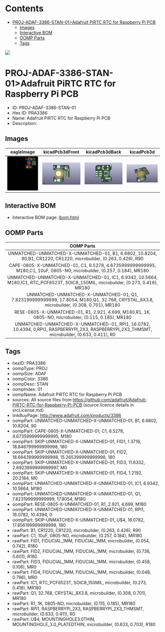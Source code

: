 



Contents
========

* [PROJ-ADAF-3386-STAN-01>Adafruit PiRTC RTC for Raspberry Pi PCB](#proj-adaf-3386-stan-01adafruit-pirtc-rtc-for-raspberry-pi-pcb)
	* [Images](#images)
	* [Interactive BOM](#interactive-bom)
	* [OOMP Parts](#oomp-parts)
	* [Tags](#tags)
  
![][im]
# PROJ-ADAF-3386-STAN-01>Adafruit PiRTC RTC for Raspberry Pi PCB

- ID: PROJ-ADAF-3386-STAN-01
- Hex ID: PRA3386
- Name: Adafruit PiRTC RTC for Raspberry Pi PCB
- Description: 

## Images
  
  

|eagleImage|kicadPcb3dFront|kicadPcb3dBack|kicadPcb3d|
| :---: | :---: | :---: | :---: |
|[![eagleImage](eagleImage_140.png)](eagleImage_600.png)|[![kicadPcb3dFront](kicadPcb3dFront_140.png)](kicadPcb3dFront_600.png)|[![kicadPcb3dBack](kicadPcb3dBack_140.png)](kicadPcb3dBack_600.png)|[![kicadPcb3d](kicadPcb3d_140.png)](kicadPcb3d_600.png)|

## Interactive BOM

- Interactive BOM page: [ibom.html](kicad/bom/ibom.html)

## OOMP Parts
  

|OOMP Parts|
| :---: |
|UNMATCHED-UNMATCHED-X-UNMATCHED-01, B1, 6.6802, 10.8204, 90,B1, CR1220, CR1220, microbuilder, (0.263, 0.426), R90|
|CAPE-0805-X-UNMATCHED-01, C1, 6.5278, 4.6735999999999995, M180,C1, 10uF, 0805-NO, microbuilder, (0.257, 0.184), MR180|
|UNMATCHED-UNMATCHED-X-UNMATCHED-01, IC1, 6.9342, 10.5664, M180,IC1, RTC_PCF8523T, SOIC8_150MIL, microbuilder, (0.273, 0.416), MR180|
|UNMATCHED-UNMATCHED-X-UNMATCHED-01, Q1, 7.823199999999999, 17.8054, M180,Q1, 32.768, CRYSTAL_8X3.8, microbuilder, (0.308, 0.701), MR180|
|RESE-0805-X-UNMATCHED-01, R1, 2.921, 4.699, M180,R1, 1K, 0805-NO, microbuilder, (0.115, 0.185), MR180|
|UNMATCHED-UNMATCHED-X-UNMATCHED-01, RPI1, 16.0782, 10.4394, 0,RPI1, RASPBERRYPI_2X3, RASPBERRYPI_2X3_THMSMT, microbuilder, (0.633, 0.411), R0|

## Tags

- hexID: PRA3386
- oompType: PROJ
- oompSize: ADAF
- oompColor: 3386
- oompDesc: STAN
- oompIndex: 01
- oompName: Adafruit PiRTC RTC for Raspberry Pi PCB
- sources: All source files from https://github.com/adafruit/Adafruit-PiRTC-RTC-for-Raspberry-Pi-PCB (source licence details in srcLicense.md)
- linkBuyPage: http://www.adafruit.com/products/3386
- oompPart: UNMATCHED-UNMATCHED-X-UNMATCHED-01, B1, 6.6802, 10.8204, 90
- oompPart: CAPE-0805-X-UNMATCHED-01, C1, 6.5278, 4.6735999999999995, M180
- oompPart: SKIP-UNMATCHED-X-UNMATCHED-01, FID1, 1.3716, 18.846799999999998, 180
- oompPart: SKIP-UNMATCHED-X-UNMATCHED-01, FID2, 18.694399999999998, 15.265399999999998, 180
- oompPart: SKIP-UNMATCHED-X-UNMATCHED-01, FID3, 11.6332, 2.6923999999999997, M0
- oompPart: SKIP-UNMATCHED-X-UNMATCHED-01, FID4, 1.2192, 20.2184, M0
- oompPart: UNMATCHED-UNMATCHED-X-UNMATCHED-01, IC1, 6.9342, 10.5664, M180
- oompPart: UNMATCHED-UNMATCHED-X-UNMATCHED-01, Q1, 7.823199999999999, 17.8054, M180
- oompPart: RESE-0805-X-UNMATCHED-01, R1, 2.921, 4.699, M180
- oompPart: UNMATCHED-UNMATCHED-X-UNMATCHED-01, RPI1, 16.0782, 10.4394, 0
- oompPart: SKIP-UNMATCHED-X-UNMATCHED-01, U$4, 16.0782, 17.856199999999998, 180
- rawPart: B1, CR1220, CR1220, microbuilder, (0.263, 0.426), R90
- rawPart: C1, 10uF, 0805-NO, microbuilder, (0.257, 0.184), MR180
- rawPart: FID1, FIDUCIAL_1MM, FIDUCIAL_1MM, microbuilder, (0.054, 0.742), R180
- rawPart: FID2, FIDUCIAL_1MM, FIDUCIAL_1MM, microbuilder, (0.736, 0.601), R180
- rawPart: FID3, FIDUCIAL_1MM, FIDUCIAL_1MM, microbuilder, (0.458, 0.106), MR0
- rawPart: FID4, FIDUCIAL_1MM, FIDUCIAL_1MM, microbuilder, (0.048, 0.796), MR0
- rawPart: IC1, RTC_PCF8523T, SOIC8_150MIL, microbuilder, (0.273, 0.416), MR180
- rawPart: Q1, 32.768, CRYSTAL_8X3.8, microbuilder, (0.308, 0.701), MR180
- rawPart: R1, 1K, 0805-NO, microbuilder, (0.115, 0.185), MR180
- rawPart: RPI1, RASPBERRYPI_2X3, RASPBERRYPI_2X3_THMSMT, microbuilder, (0.633, 0.411), R0
- rawPart: U$4, MOUNTINGHOLE3.0THIN, MOUNTINGHOLE_3.0_PLATEDTHIN, microbuilder, (0.633, 0.703), R180



[im]: kicadPcb3d_450.png
